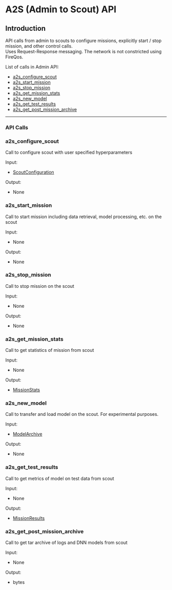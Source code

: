 <!--
SPDX-FileCopyrightText: 2022 Carnegie Mellon University <satya-group@lists.andrew.cmu.edu>

SPDX-License-Identifier: GPL-2.0-only
-->



# A2S (Admin to Scout) API

## Introduction

API calls from admin to scouts to configure missions, explicitly start / stop mission, and other control calls.  
Uses Request-Response messaging. The network is not constricted using FireQos.

List of calls in Admin API:
*   [a2s_configure_scout](#a2s_configure_scout)
*   [a2s_start_mission](#a2s_start_mission)
*   [a2s_stop_mission](#a2s_stop_mission)
*   [a2s_get_mission_stats](#a2s_get_mission_stats)
*   [a2s_new_model](#a2s_new_model)
*   [a2s_get_test_results](#a2s_get_test_results)
*   [a2s_get_post_mission_archive](#a2s_get_post_mission_archive)
* * *

### API Calls

### **a2s_configure_scout**

Call to configure scout with user specified hyperparameters

Input:

*   [ScoutConfiguration](messages.md#ScoutConfiguration)

Output:

*   None   

### **a2s_start_mission**

Call to start mission including data retrieval, model processing, etc. on the scout

Input:

*   None

Output:

*   None   

### **a2s_stop_mission**

Call to stop mission on the scout

Input:

*   None

Output:

*   None

### **a2s_get_mission_stats**

Call to get statistics of mission from scout

Input:

*   None

Output:

*   [MissionStats](messages.md#MissionStats)

### **a2s_new_model**

 Call to transfer and load model on the scout.
 For experimental purposes. 

Input:

*   [ModelArchive](messages.md#ModelArchive)

Output:

*   None

### **a2s_get_test_results**

Call to get metrics of model on test data from scout

Input:

*   None

Output:

*   [MissionResults](messages.md#MissionResults)

### **a2s_get_post_mission_archive**

Call to get tar archive of logs and DNN models from scout

Input:

*   None

Output:

*   bytes
